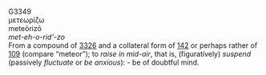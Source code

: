 <body>
  <p>G3349<br>  μετεωρίζω  <br> meteōrizō  <br><i>met-eh-o-rid‘-zo </i><br>From a compound of <a href="g3326.htm">3326</a> and a collateral form of <a href="g0142.htm">142</a> or perhaps rather of <a href="g0109.htm">109</a> (compare “meteor”); to <i>raise</i> <i>in</i> <i>mid-air</i>, that is, (figuratively) <i>suspend</i> (passively <i>fluctuate</i> or <i>be</i> <i>anxious</i>): - be of doubtful mind.<br></p>
 </body>